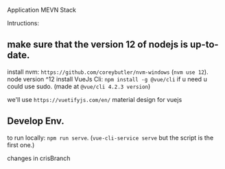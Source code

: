 Application MEVN Stack

Intructions:

## make sure that the version 12 of nodejs is up-to-date.

install nvm: `https://github.com/coreybutler/nvm-windows` (`nvm use 12`).
node version ^12
install VueJs Cli: `npm install -g @vue/cli` if u need u could use sudo. (made at `@vue/cli 4.2.3 version`)

we'll use `https://vuetifyjs.com/en/` material design for vuejs

## Develop Env.
to run locally: `npm run serve`. (`vue-cli-service serve` but the script is the first one.)

changes in crisBranch
